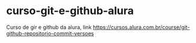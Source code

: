 # curso-git-e-github-alura
Curso de gir e github da alura, link https://cursos.alura.com.br/course/git-github-repositorio-commit-versoes
